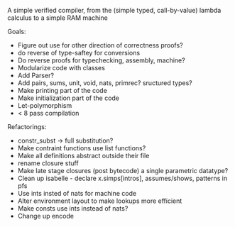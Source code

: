 A simple verified compiler, from the (simple typed, call-by-value) lambda calculus to a simple RAM machine

Goals:

- Figure out use for other direction of correctness proofs?
- do reverse of type-saftey for conversions
- Do reverse proofs for typechecking, assembly, machine?
- Modularize code with classes
- Add Parser?
- Add pairs, sums, unit, void, nats, primrec? sructured types?
- Make printing part of the code
- Make initialization part of the code
- Let-polymorphism
- < 8 pass compilation

Refactorings: 

- constr_subst -> full substitution?
- Make contraint functions use list functions?
- Make all definitions abstract outside their file
- rename closure stuff
- Make late stage closures (post bytecode) a single parametric datatype?
- Clean up isabelle - declare x.simps[intros], assumes/shows, patterns in pfs
- Use ints insted of nats for machine code
- Alter environment layout to make lookups more efficient
- Make consts use ints instead of nats?
- Change up encode
